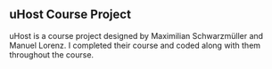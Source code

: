 ## uHost Course Project

uHost is a course project designed by Maximilian Schwarzmüller and Manuel Lorenz. I completed their course and coded along with them throughout the course.

